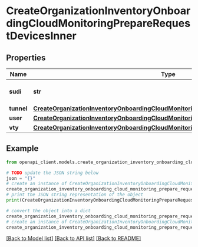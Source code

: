 # CreateOrganizationInventoryOnboardingCloudMonitoringPrepareRequestDevicesInner


## Properties

Name | Type | Description | Notes
------------ | ------------- | ------------- | -------------
**sudi** | **str** | Device SUDI certificate | 
**tunnel** | [**CreateOrganizationInventoryOnboardingCloudMonitoringPrepareRequestDevicesInnerTunnel**](CreateOrganizationInventoryOnboardingCloudMonitoringPrepareRequestDevicesInnerTunnel.md) |  | [optional] 
**user** | [**CreateOrganizationInventoryOnboardingCloudMonitoringPrepareRequestDevicesInnerUser**](CreateOrganizationInventoryOnboardingCloudMonitoringPrepareRequestDevicesInnerUser.md) |  | [optional] 
**vty** | [**CreateOrganizationInventoryOnboardingCloudMonitoringPrepareRequestDevicesInnerVty**](CreateOrganizationInventoryOnboardingCloudMonitoringPrepareRequestDevicesInnerVty.md) |  | [optional] 

## Example

```python
from openapi_client.models.create_organization_inventory_onboarding_cloud_monitoring_prepare_request_devices_inner import CreateOrganizationInventoryOnboardingCloudMonitoringPrepareRequestDevicesInner

# TODO update the JSON string below
json = "{}"
# create an instance of CreateOrganizationInventoryOnboardingCloudMonitoringPrepareRequestDevicesInner from a JSON string
create_organization_inventory_onboarding_cloud_monitoring_prepare_request_devices_inner_instance = CreateOrganizationInventoryOnboardingCloudMonitoringPrepareRequestDevicesInner.from_json(json)
# print the JSON string representation of the object
print(CreateOrganizationInventoryOnboardingCloudMonitoringPrepareRequestDevicesInner.to_json())

# convert the object into a dict
create_organization_inventory_onboarding_cloud_monitoring_prepare_request_devices_inner_dict = create_organization_inventory_onboarding_cloud_monitoring_prepare_request_devices_inner_instance.to_dict()
# create an instance of CreateOrganizationInventoryOnboardingCloudMonitoringPrepareRequestDevicesInner from a dict
create_organization_inventory_onboarding_cloud_monitoring_prepare_request_devices_inner_from_dict = CreateOrganizationInventoryOnboardingCloudMonitoringPrepareRequestDevicesInner.from_dict(create_organization_inventory_onboarding_cloud_monitoring_prepare_request_devices_inner_dict)
```
[[Back to Model list]](../README.md#documentation-for-models) [[Back to API list]](../README.md#documentation-for-api-endpoints) [[Back to README]](../README.md)



